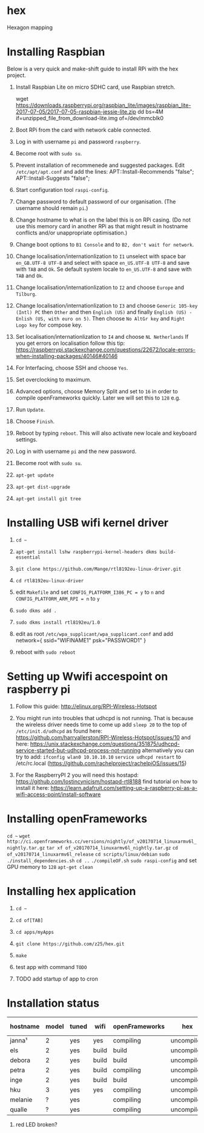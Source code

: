 # hex
Hexagon mapping


# Installing Raspbian

Below is a very quick and make-shift guide to install RPi with the hex project.

1. Install Raspbian Lite on micro SDHC card, use Raspbian stretch.

    wget https://downloads.raspberrypi.org/raspbian_lite/images/raspbian_lite-2017-07-05/2017-07-05-raspbian-jessie-lite.zip
    dd bs=4M if=unzipped_file_from_download-lite.img of=/dev/mmcblk0

1. Boot RPi from the card with network cable connected.

1. Log in with username `pi` and password `raspberry`.

1. Become root with `sudo su`.

1. Prevent installation of recommenede and suggested packages. Edit `/etc/apt/apt.conf` and add the lines:
    APT::Install-Recommends "false";
    APT::Install-Suggests "false";

1. Start configuration tool `raspi-config`.

1. Change password to default password of our organisation. (The username should remain `pi`.)

1. Change hostname to what is on the label this is on RPi casing. (Do not use this memory card in another RPi as that might result in hostname conflicts and/or unappropriate optimisation.)

1. Change boot options to `B1 Console` and to `B2, don't wait for network`.

1. Change localisation/internationlization to `I1` unselect with space bar `en_GB.UTF-8 UTF-8` and select with space `en_US.UTF-8 UTF-8` and save with `TAB` and `Ok`. Se default system locale to `en_US.UTF-8` and save with `TAB` and `Ok`.

1. Change localisation/internationlization to `I2` and choose `Europe` and `Tilburg`.

1. Change localisation/internationlization to `I3` and choose `Generic 105-key (Intl) PC` then `Other` and then `English (US)` and finally `English (US) - Enlish (US, with euro on 5)`. Then choose `No AltGr key` and `Right Logo key` for compose key.

1. Set localisation/internationlization to `I4` and choose `NL Netherlands` If you get errors on localisation follow this tip: https://raspberrypi.stackexchange.com/questions/22672/locale-errors-when-installing-packages/40146#40146


1. For Interfacing, choose SSH and choose `Yes`.

1. Set overclocking to maximum.

1. Advanced options, choose Memory Split and set to `16` in order to compile openFrameworks quickly. Later we will set this to `128` e.g.

1. Run `Update`.

1. Choose `Finish`.

1. Reboot by typing `reboot`. This will also activate new locale and keyboard settings.

1. Log in with username `pi` and the new password.

1. Become root with `sudo su`.

1. `apt-get update`

1. `apt-get dist-upgrade`

1. `apt-get install git tree`


# Installing USB wifi kernel driver

1. `cd ~`

1. `apt-get install lshw raspberrypi-kernel-headers dkms build-essential`

1. `git clone https://github.com/Mange/rtl8192eu-linux-driver.git`

1. `cd rtl8192eu-linux-driver`

1. edit `Makefile` and set `CONFIG_PLATFORM_I386_PC = y` to `n` and `CONFIG_PLATFORM_ARM_RPI = n` to `y`

1. `sudo dkms add .`

1. `sudo dkms install rtl8192eu/1.0`

1. edit as root `/etc/wpa_supplicant/wpa_supplicant.conf` and add
    network={
        ssid="WIFINAME1"
        psk="PASSWORD1"
    }

1. reboot with `sudo reboot`


# Setting up Wwifi accespoint on raspberry pi

1. Follow this guide: http://elinux.org/RPI-Wireless-Hotspot

1. You might run into troubles that udhcpd is not running. That is because the wireless driver needs time to come up add `sleep 20` to the top of `/etc/init.d/udhcpd` as found here: https://github.com/harryallerston/RPI-Wireless-Hotspot/issues/10 and here: https://unix.stackexchange.com/questions/351875/udhcpd-service-started-but-udhcpd-process-not-running alternatively you can try to add: `ifconfig wlan0 10.10.10.10`
`service udhcpd restart`
to /etc/rc.local (https://github.com/rachelproject/rachelpiOS/issues/15)

1. For the RaspberryPI 2 you will need this hostapd: https://github.com/lostincynicism/hostapd-rtl8188 find tutorial on how to install it here: https://learn.adafruit.com/setting-up-a-raspberry-pi-as-a-wifi-access-point/install-software

# Installing openFrameworks

`cd ~`
`wget http://ci.openframeworks.cc/versions/nightly/of_v20170714_linuxarmv6l_nightly.tar.gz`
`tar xf of_v20170714_linuxarmv6l_nightly.tar.gz`
`cd of_v20170714_linuxarmv6l_release`
`cd scripts/linux/debian`
`sudo ./install_dependencies.sh`
`cd ..`
`./compileOF.sh`
`sudo raspi-config` and set GPU memory to `128`
`apt-get clean`


# Installing hex application

1. `cd ~`

1. `cd of[TAB]`

1. `cd apps/myApps`

1. `git clone https://github.com/z25/hex.git`

1. `make`

1. test app with command `TODO`

1. TODO add startup of app to cron


# Installation status

hostname|model|tuned|wifi |openFrameworks|hex       |screen  |rpi-update
--------|-----|-----|-----|--------------|----------|--------|----------
janna¹  |2    |yes  |yes  |compiling     |uncompiled|blanking|
els     |2    |yes  |build|build         |uncompiled|blanking|
debora  |2    |yes  |build|build         |uncompiled|blanking|
petra   |2    |yes  |build|compiling     |uncompiled|blanking|
inge    |2    |yes  |build|build         |uncompiled|blanking|
hku     |3    |yes  |yes  |compiling     |uncompiled|blanking|
melanie |?    |yes  |     |compiling     |uncompiled|blanking|
qualle  |?    |yes  |     |compiling     |uncompiled|blanking|

1) red LED broken?

